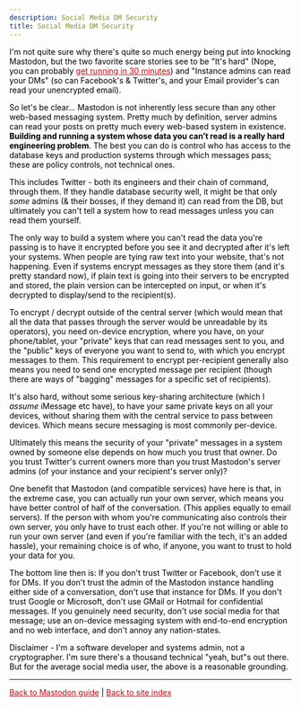 ```yaml
---
description: Social Media DM Security
title: Social Media DM Security
---
```


<style>body { color: #000 } .inner { min-width: 80% } a { color: #d5000d }</style>

I'm not quite sure why there's quite so much energy being put into knocking Mastodon, but the two favorite scare stories
see to be "It's hard" (Nope, you can probably [get running in 30 minutes](/mastodon)) and
"Instance admins can read your DMs" (so can Facebook's & Twitter's, and your Email provider's can read your unencrypted
email).

So let's be clear… Mastodon is not inherently less secure than any other web-based messaging system. Pretty much by
definition, server admins can read your posts on pretty much every web-based system in existence.
**Building and running a system whose data you can’t read is a really hard engineering problem**. The best you can do is
control who has access to the database keys and production systems through which messages pass; these are policy
controls, not technical ones.

This includes Twitter - both its engineers and their chain of command, through them. If they handle database security
well, it might be that only _some_ admins (& their bosses, if they demand it) can read from the DB, but ultimately you
can't tell a system how to read messages unless you can read them yourself.

The only way to build a system where you can't read the data you're passing is to have it encrypted before you see it
and decrypted after it's left your systems. When people are tying raw text into your website, that's not happening.
Even if systems encrypt messages as they store them (and it's pretty standard now), if plain text is going into their
servers to be encrypted and stored, the plain version can be intercepted on input, or when it's decrypted to
display/send to the recipient(s).

To encrypt / decrypt outside of the central server (which would mean that all the data that passes through the server
would be unreadable by its operators), you need on-device encryption, where you have, on your phone/tablet,
your "private" keys that can read messages sent to you, and the "public" keys of everyone you want to send to, with
which you encrypt messages to them. This requirement to encrypt per-recipient generally also means you need to send one
encrypted message per recipient (though there are ways of "bagging" messages for a specific set of recipients).

It's also hard, without some serious key-sharing architecture (which I _assume_ iMessage etc have), to have your same
private keys on all your devices, without sharing them with the central service to pass between devices. Which means
secure messaging is most commonly per-device.

Ultimately this means the security of your "private" messages in a system owned by someone else depends on how much you
trust that owner. Do you trust Twitter's current owners more than you trust Mastodon's server admins (of your instance
and your recipient's server only)?

One benefit that Mastodon (and compatible services) have here is that, in the extreme case, you can actually run your
own server, which means you have better control of half of the conversation. (This applies equally to email servers).
If the person with whom you're communicating also controls their own server, you only have to trust each other.
If you're not willing or able to run your own server (and even if you're familiar with the tech, it's an added hassle),
your remaining choice is of who, if anyone, you want to trust to hold your data for you.

The bottom line then is: If you don't trust Twitter or Facebook, don't use it for DMs. If you don't trust the admin of
the Mastodon instance handling either side of a conversation, don't use that instance for DMs. If you don't trust Google
or Microsoft, don't use GMail or Hotmail for confidential messages. If you genuinely need security, don't use social
media for that message; use an on-device messaging system with end-to-end encryption and no web interface, and don't
annoy any nation-states.

Disclaimer - I'm a software developer and systems admin, not a cryptographer. I'm sure there's a thousand technical
"yeah, but"s out there. But for the average social media user, the above is a reasonable grounding.

---

[Back to Mastodon guide](/mastodon) |
[Back to site index](..)
